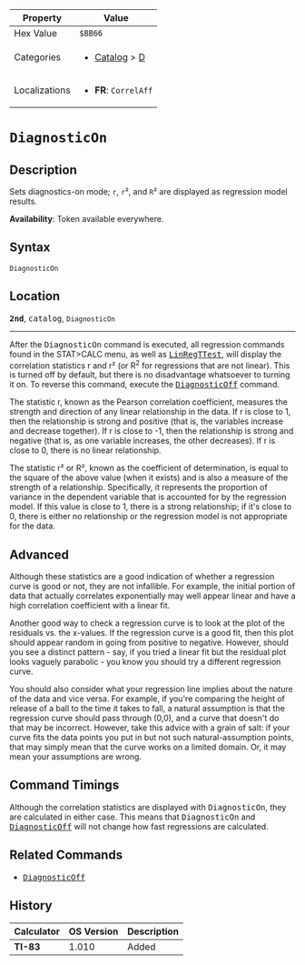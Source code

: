 | Property      | Value |
|---------------|-------|
| Hex Value     | `$BB66`|
| Categories    | <ul><li>[Catalog](<../categories/Catalog.md>) > [D](<../categories/Catalog.md#D>)</li></ul> |
| Localizations | <ul><li><b>FR</b>: `CorrelAff`</li></ul> |

# `DiagnosticOn`

## Description
Sets diagnostics-on mode; `r`, `r`², and `R`² are displayed as regression model results.


<b>Availability</b>: Token available everywhere.

## Syntax
`DiagnosticOn`

## Location
<tt><kbd><b>2nd</b></kbd></tt>, <kbd>catalog</kbd>, `DiagnosticOn`
<hr>

After the <tt>DiagnosticOn</tt> command is executed, all regression commands found in the STAT>CALC menu, as well as <tt><a href="/linregttest">LinRegTTest</a></tt>, will display the correlation statistics r and r² (or R<sup>2</sup> for regressions that are not linear). This is turned off by default, but there is no disadvantage whatsoever to turning it on. To reverse this command, execute the <tt><a href="/diagnosticoff">DiagnosticOff</a></tt> command.

The statistic r, known as the Pearson correlation coefficient, measures the strength and direction of any linear relationship in the data. If r is close to 1, then the relationship is strong and positive (that is, the variables increase and decrease together). If r is close to -1, then the relationship is strong and negative (that is, as one variable increases, the other decreases). If r is close to 0, there is no linear relationship.

The statistic r² or R², known as the coefficient of determination, is equal to the square of the above value (when it exists) and is also a measure of the strength of a relationship. Specifically, it represents the proportion of variance in the dependent variable that is accounted for by the regression model. If this value is close to 1, there is a strong relationship; if it's close to 0, there is either no relationship or the regression model is not appropriate for the data.

## Advanced

Although these statistics are a good indication of whether a regression curve is good or not, they are not infallible. For example, the initial portion of data that actually correlates exponentially may well appear linear and have a high correlation coefficient with a linear fit.

Another good way to check a regression curve is to look at the plot of the residuals vs. the x-values. If the regression curve is a good fit, then this plot should appear random in going from positive to negative. However, should you see a distinct pattern - say, if you tried a linear fit but the residual plot looks vaguely parabolic - you know you should try a different regression curve.

You should also consider what your regression line implies about the nature of the data and vice versa. For example, if you're comparing the height of release of a ball to the time it takes to fall, a natural assumption is that the regression curve should pass through (0,0), and a curve that doesn't do that may be incorrect. However, take this advice with a grain of salt: if your curve fits the data points you put in but not such natural-assumption points, that may simply mean that the curve works on a limited domain. Or, it may mean your assumptions are wrong.

## Command Timings

Although the correlation statistics are displayed with <tt>DiagnosticOn</tt>, they are calculated in either case. This means that <tt>DiagnosticOn</tt> and <tt><a href="/diagnosticoff">DiagnosticOff</a></tt> will not change how fast regressions are calculated.

## Related Commands

*   <tt><a href="/diagnosticoff">DiagnosticOff</a></tt>

## History
| Calculator | OS Version | Description |
|------------|------------|-------------|
| <b>TI-83</b> | 1.010 | Added |


